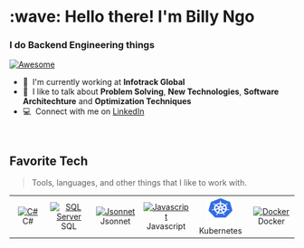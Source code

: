 <h1 align="left" id="macropower-title">:wave: Hello there! I'm Billy Ngo</h1>
<h3 align="left">I do Backend Engineering things</h3>

<p align="left">
  <a href="https://github.com/billyngo-infotrack">
    <img alt="Awesome" src="https://awesome.re/mentioned-badge.svg">
  </a>
</p>

- :office: &nbsp;I'm currently working at **Infotrack Global**
- :speech_balloon: &nbsp;I like to talk about **Problem Solving**, **New Technologies**, **Software Architechture** and **Optimization Techniques**
- :computer: &nbsp;Connect with me on [LinkedIn](https://www.linkedin.com/in/dat-ngo)

<br>

<h2 align="left" id="macropower-tech">Favorite Tech</h2>

> Tools, languages, and other things that I like to work with.

<table>
  <tr>
    <td align="center" width="96">
      <a href="#macropower-tech">
        <img src="https://github.com/dotnet/vscode-csharp/blob/main/images/csharpIcon.png" width="48" height="48" alt="C#" />
      </a>
      <br>C#
    </td>
    <td align="center" width="96">
      <a href="#macropower-tech">
        <img src="https://user-images.githubusercontent.com/4249331/52232852-e2c4f780-28bd-11e9-835d-1e3cf3e43888.png" width="48" height="48" alt="SQL Server" />
      </a>
      <br>SQL
    </td>
    <td align="center" width="96">
      <a href="#macropower-tech">
        <img src="https://jsonnet.org/img/isologo.svg" width="48" height="48" alt="Jsonnet" />
      </a>
      <br>Jsonnet
    </td>
    <td align="center" width="96">
      <a href="#macropower-tech">
        <img src="https://camo.githubusercontent.com/ac4429a2dc797c328d150a0410667c5a14cf4d19f25bcd059a481b7d81fd2ea1/68747470733a2f2f7261772e6769746875622e636f6d2f766f6f646f6f74696b69676f642f6c6f676f2e6a732f6d61737465722f6a732e706e67" width="48" height="48" alt="Javascript" />
      </a>
      <br>Javascript
    </td>
    <td align="center" width="96">
      <a href="#macropower-tech" >
        <img src="https://raw.githubusercontent.com/cncf/artwork/master/projects/kubernetes/icon/color/kubernetes-icon-color.svg" width="48" height="48" alt="Kubernetes" />
      </a>
      <br>Kubernetes
    </td>
    <td align="center" width="96"> 
      <a href="#macropower-tech" >
        <img src="https://avatars.githubusercontent.com/u/7739233?s=200&v=4" width="48" height="48" alt="Docker" />
      </a>
      <br>Docker
    </td>
  </tr>
</table>

<!-- links -->
[InfotrackConnect UI]: https://github.com/InfoTrackGlobal/InfoTrack.Connect.UI "Infotrack Connect UI"
[InfotrackConnect API]: https://github.com/InfoTrackGlobal/InfoTrack.Connect "Infotrack Connect API"
[linkedin]: https://www.linkedin.com/in/dat-ngo "Billy Ngo LinkedIn"
[homelab]: https://github.com/billyngo-infotrack "MacroPower/homelab"

